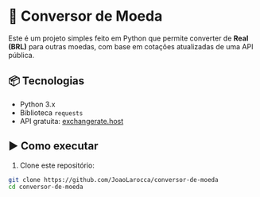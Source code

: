 # 💸 Conversor de Moeda

Este é um projeto simples feito em Python que permite converter de **Real (BRL)** para outras moedas, com base em cotações atualizadas de uma API pública.

## 📦 Tecnologias

- Python 3.x
- Biblioteca `requests`
- API gratuita: [exchangerate.host](https://exchangerate.host)

## ▶️ Como executar

1. Clone este repositório:

```bash
git clone https://github.com/JoaoLarocca/conversor-de-moeda
cd conversor-de-moeda
```
